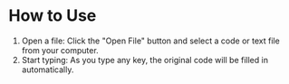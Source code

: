 # How to Use
1. Open a file: Click the "Open File" button and select a code or text file from your computer.
2. Start typing: As you type any key, the original code will be filled in automatically.
